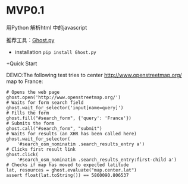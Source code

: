 # MVP0.1

用Python 解析html 中的javascript

推荐工具：[Ghost.py](http://jeanphix.me/Ghost.py/)

+ installation
`pip install Ghost.py
`

+Quick Start

DEMO:The following test tries to center http://www.openstreetmap.org/ map to France:

    # Opens the web page
    ghost.open('http://www.openstreetmap.org/')
    # Waits for form search field
    ghost.wait_for_selector('input[name=query]')
    # Fills the form
    ghost.fill("#search_form", {'query': 'France'})
    # Submits the form
    ghost.call("#search_form", "submit")
    # Waits for results (an XHR has been called here)
    ghost.wait_for_selector(
        '#search_osm_nominatim .search_results_entry a')
    # Clicks first result link
    ghost.click(
        '#search_osm_nominatim .search_results_entry:first-child a')
    # Checks if map has moved to expected latitude
    lat, resources = ghost.evaluate("map.center.lat")
    assert float(lat.toString()) == 5860090.806537
